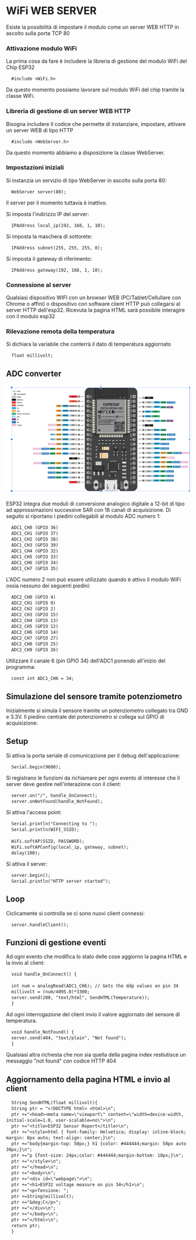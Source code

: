 # WiFi WEB SERVER

Esiste la possibilità di impostare il modulo come un server WEB HTTP in ascolto sulla porta TCP 80 


### Attivazione modulo WiFi

La prima cosa da fare è includere la libreria di gestione del modulo WiFi del Chip ESP32

      #include <WiFi.h>

Da questo momento possiamo lavorare sul modulo WiFi del chip tramite la classe WiFi. 

### Libreria di gestione di un server WEB HTTP

Bisogna includere il codice che permette di instanziare, impostare, attivare un server WEB di tipo HTTP 

      #include <WebServer.h>

Da questo momento abbiamo a disposizione la classe WebServer.

### Impostazioni iniziali

Si instanzia un servizio di tipo WebServer in ascolto sulla porta 80:  

      WebServer server(80);

Il server per il momento tuttavia è inattivo. 


Si imposta l'indirizzo IP del server:

      IPAddress local_ip(192, 168, 1, 10);

Si imposta la maschera di sottorete:

      IPAddress subnet(255, 255, 255, 0);

Si imposta il gateway di riferimento:

      IPAddress gateway(192, 168, 1, 10);


### Connessione al server


Qualsiasi dispositivo WIFI con un browser WEB (PC/Tablet/Cellullare con Chrome o affini) o dispositivo con software client HTTP può collegarsi al server HTTP dell'esp32. Ricevuta la pagina HTML sarà possibile interagire con il modulo esp32


### Rilevazione remota della temperatura

Si dichiara la variabile che conterrà il dato di temperatura aggiornato 

      float millivolt;


## ADC converter

![This is an image](./resources/esp32_pinout.png)

ESP32 integra due moduli di conversione analogico digitale a 12-bit di tipo ad approssimazioni successive SAR con 18 canali di acquisizione. Di seguito si riportano i piedini collegabili al modulo ADC numero 1: 

      ADC1_CH0 (GPIO 36)
      ADC1_CH1 (GPIO 37)
      ADC1_CH2 (GPIO 38)
      ADC1_CH3 (GPIO 39)
      ADC1_CH4 (GPIO 32)
      ADC1_CH5 (GPIO 33)
      ADC1_CH6 (GPIO 34)
      ADC1_CH7 (GPIO 35)

L'ADC numero 2 non può essere utilizzato quando è attivo il modulo WiFi ossia nessuno dei seguenti piedini:

      ADC2_CH0 (GPIO 4)
      ADC2_CH1 (GPIO 0)
      ADC2_CH2 (GPIO 2)
      ADC2_CH3 (GPIO 15)
      ADC2_CH4 (GPIO 13)
      ADC2_CH5 (GPIO 12)
      ADC2_CH6 (GPIO 14)
      ADC2_CH7 (GPIO 27)
      ADC2_CH8 (GPIO 25)
      ADC2_CH9 (GPIO 26)

Utilizzare il canale 6 (pin GPIO 34) dell'ADC1 ponendo all'inizio del programma:


      const int ADC1_CH6 = 34;


## Simulazione del sensore tramite potenziometro 

Inizialmente si simula il sensore tramite un potenziometro collegato tra GND e 3.3V. Il piedino centrale del potenziometro si collega sul GPIO di acquisizione:



## Setup

Si attiva la porta seriale di comunicazione per il debug dell'applicazione:

      Serial.begin(9600);


Si registrano le funzioni da richiamare per ogni evento di interesse che il server deve gestire nell'interazione con il client:  

      server.on("/", handle_OnConnect);
      server.onNotFound(handle_NotFound);

Si attiva l'access point:

      Serial.println("Connecting to ");
      Serial.println(WIFI_SSID);

      WiFi.softAP(SSID, PASSWORD);
      WiFi.softAPConfig(local_ip, gateway, subnet);
      delay(100);

Si attiva il server:

      server.begin();
      Serial.println("HTTP server started");


## Loop

Ciclicamente si controlla se ci sono nuovi client connessi:

      server.handleClient();


## Funzioni di gestione eventi

Ad ogni evento che modifica lo stato delle cose aggiorno la pagina HTML e la invio al client:
    
      void handle_OnConnect() {

      int num = analogRead(ADC1_CH6); // Gets the ddp values on pin 34
      millivolt = (num/4095.0)*3300;
      server.send(200, "text/html", SendHTML(Temperature)); 
      }

Ad ogni interrogazione del client invio il valore aggiornato del sensore di temperatura. 


      void handle_NotFound() {
      server.send(404, "text/plain", "Not found");
      }

Qualsiasi altra richiesta che non sia quella della pagina index restiutisce un messaggio "not found" con codice HTTP 404 


## Aggiornamento della pagina HTML e invio al client 


      String SendHTML(float millivolt){
      String ptr = "<!DOCTYPE html> <html>\n";
      ptr +="<head><meta name=\"viewport\" content=\"width=device-width, initial-scale=1.0, user-scalable=no\">\n";
      ptr +="<title>ESP32 Sensor Report</title>\n";
      ptr +="<style>html { font-family: Helvetica; display: inline-block; margin: 0px auto; text-align: center;}\n";
      ptr +="body{margin-top: 50px;} h1 {color: #444444;margin: 50px auto 30px;}\n";
      ptr +="p {font-size: 24px;color: #444444;margin-bottom: 10px;}\n";
      ptr +="</style>\n";
      ptr +="</head>\n";
      ptr +="<body>\n";
      ptr +="<div id=\"webpage\">\n";
      ptr +="<h1>ESP32 voltage measure on pin 34</h1>\n";
      ptr +="<p>Tensione: ";
      ptr +=String(millivolt);
      ptr +="&deg;C</p>";  
      ptr +="</div>\n";
      ptr +="</body>\n";
      ptr +="</html>\n";
      return ptr;
      }
